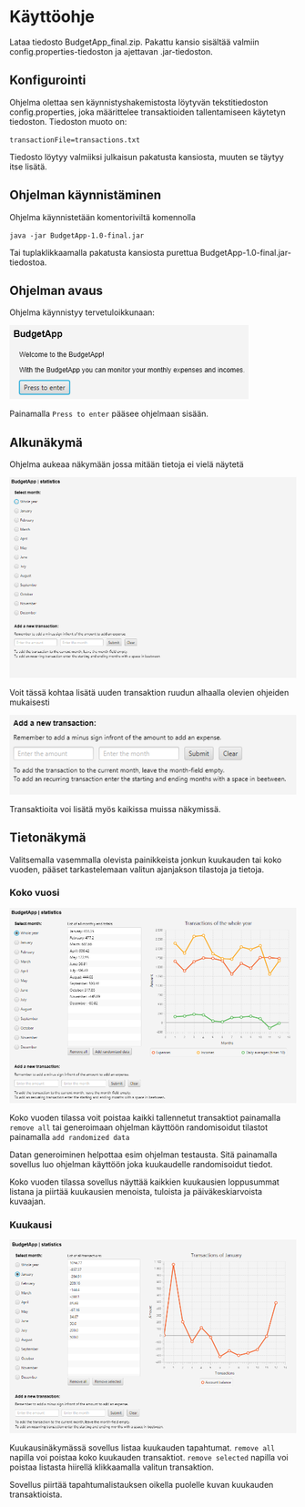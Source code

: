 # Käyttöohje

Lataa tiedosto BudgetApp_final.zip. Pakattu kansio sisältää valmiin config.properties-tiedoston ja ajettavan .jar-tiedoston.

## Konfigurointi

Ohjelma olettaa sen käynnistyshakemistosta löytyvän tekstitiedoston config.properties, 
joka määrittelee transaktioiden tallentamiseen käytetyn tiedoston. Tiedoston muoto on:

`transactionFile=transactions.txt`

Tiedosto löytyy valmiiksi julkaisun pakatusta kansiosta, muuten se täytyy itse lisätä.

## Ohjelman käynnistäminen

Ohjelma käynnistetään komentoriviltä komennolla

`java -jar BudgetApp-1.0-final.jar`

Tai tuplaklikkaamalla pakatusta kansiosta purettua BudgetApp-1.0-final.jar-tiedostoa.

## Ohjelman avaus

Ohjelma käynnistyy tervetuloikkunaan:

![welcomeScene](https://github.com/nikool/otm-harjoitustyo/blob/master/dokumentointi/welcomeScene.PNG)

Painamalla `Press to enter` pääsee ohjelmaan sisään.

## Alkunäkymä

Ohjelma aukeaa näkymään jossa mitään tietoja ei vielä näytetä

![statScene](https://github.com/nikool/otm-harjoitustyo/blob/master/dokumentointi/statScene.PNG)

Voit tässä kohtaa lisätä uuden transaktion ruudun alhaalla olevien ohjeiden mukaisesti

![addTransaction](https://github.com/nikool/otm-harjoitustyo/blob/master/dokumentointi/addTransaction.PNG)

Transaktioita voi lisätä myös kaikissa muissa näkymissä.

## Tietonäkymä

Valitsemalla vasemmalla olevista painikkeista jonkun kuukauden tai koko vuoden, 
pääset tarkastelemaan valitun ajanjakson tilastoja ja tietoja.

### Koko vuosi

![wholeYear](https://github.com/nikool/otm-harjoitustyo/blob/master/dokumentointi/wholeYear.PNG)

Koko vuoden tilassa voit poistaa kaikki tallennetut transaktiot painamalla `remove all` 
tai generoimaan ohjelman käyttöön randomisoidut tilastot painamalla `add randomized data`

Datan generoiminen helpottaa esim ohjelman testausta. 
Sitä painamalla sovellus luo ohjelman käyttöön joka kuukaudelle randomisoidut tiedot.

Koko vuoden tilassa sovellus näyttää kaikkien kuukausien loppusummat listana 
ja piirtää kuukausien menoista, tuloista ja päiväkeskiarvoista kuvaajan.

### Kuukausi

![oneMonth](https://github.com/nikool/otm-harjoitustyo/blob/master/dokumentointi/oneMonth.PNG)

Kuukausinäkymässä sovellus listaa kuukauden tapahtumat. `remove all` napilla voi poistaa koko kuukauden transaktiot. 
`remove selected` napilla voi poistaa listasta hiirellä klikkaamalla valitun transaktion.

Sovellus piirtää tapahtumalistauksen oikella puolelle kuvan kuukauden transaktioista.
